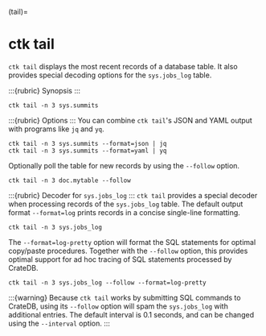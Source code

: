 (tail)=
# ctk tail

`ctk tail` displays the most recent records of a database table.
It also provides special decoding options for the `sys.jobs_log` table.

:::{rubric} Synopsis
:::
```shell
ctk tail -n 3 sys.summits
```

:::{rubric} Options
:::
You can combine `ctk tail`'s JSON and YAML output with programs like `jq` and `yq`.
```shell
ctk tail -n 3 sys.summits --format=json | jq
ctk tail -n 3 sys.summits --format=yaml | yq
```
Optionally poll the table for new records by using the `--follow` option.
```shell
ctk tail -n 3 doc.mytable --follow
```

:::{rubric} Decoder for `sys.jobs_log`
:::
`ctk tail` provides a special decoder when processing records of the `sys.jobs_log`
table. The default output format `--format=log` prints records in a concise
single-line formatting.
```shell
ctk tail -n 3 sys.jobs_log
```
The `--format=log-pretty` option will format the SQL statements for optimal
copy/paste procedures. Together with the `--follow` option, this provides
optimal support for ad hoc tracing of SQL statements processed by CrateDB.
```shell
ctk tail -n 3 sys.jobs_log --follow --format=log-pretty
```

:::{warning}
Because `ctk tail` works by submitting SQL commands to CrateDB, using its `--follow`
option will spam the `sys.jobs_log` with additional entries. The default interval
is 0.1 seconds, and can be changed using the `--interval` option.
:::
